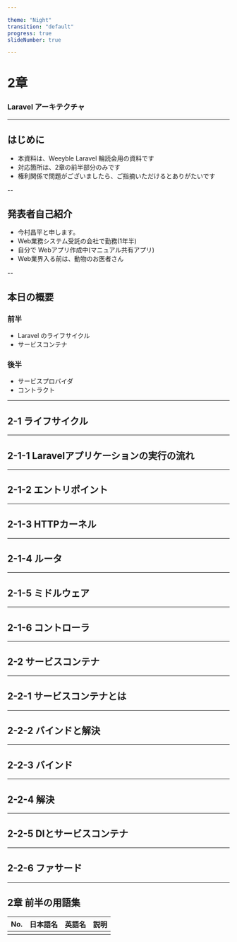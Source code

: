 ```yaml
---

theme: "Night"
transition: "default"
progress: true
slideNumber: true

---
```


# 2章

### Laravel アーキテクチャ

---

## はじめに

- 本資料は、Weeyble Laravel 輪読会用の資料です
- 対応箇所は、2章の前半部分のみです
- 権利関係で問題がございましたら、ご指摘いただけるとありがたいです

--

## 発表者自己紹介

- 今村昌平と申します。
- Web業務システム受託の会社で勤務(1年半)
- 自分で Webアプリ作成中(マニュアル共有アプリ)
- Web業界入る前は、動物のお医者さん

--

## 本日の概要

### 前半

- Laravel のライフサイクル
- サービスコンテナ

### 後半

- サービスプロバイダ
- コントラクト

---

## 2-1 ライフサイクル

---

## 2-1-1 Laravelアプリケーションの実行の流れ

---

## 2-1-2 エントリポイント

---

## 2-1-3 HTTPカーネル

---

## 2-1-4 ルータ

---

## 2-1-5 ミドルウェア

---

## 2-1-6 コントローラ

---

## 2-2 サービスコンテナ

---

## 2-2-1 サービスコンテナとは

---

## 2-2-2 バインドと解決

---

## 2-2-3 バインド

---

## 2-2-4 解決

---

## 2-2-5 DIとサービスコンテナ

---

## 2-2-6 ファサード

---

## 2章 前半の用語集

| No. | 日本語名 | 英語名 | 説明 |
|-----|----------|--------|------|
|     |          |        |      |


